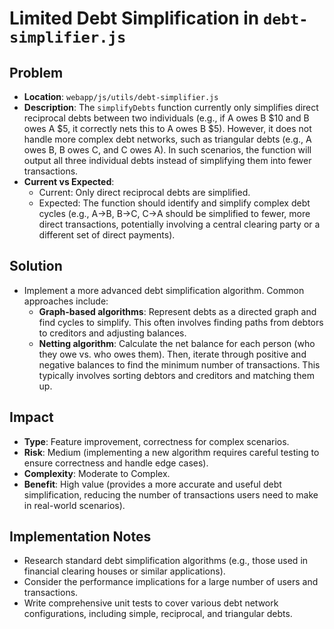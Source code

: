 # Limited Debt Simplification in `debt-simplifier.js`

## Problem
- **Location**: `webapp/js/utils/debt-simplifier.js`
- **Description**: The `simplifyDebts` function currently only simplifies direct reciprocal debts between two individuals (e.g., if A owes B $10 and B owes A $5, it correctly nets this to A owes B $5). However, it does not handle more complex debt networks, such as triangular debts (e.g., A owes B, B owes C, and C owes A). In such scenarios, the function will output all three individual debts instead of simplifying them into fewer transactions.
- **Current vs Expected**:
  - Current: Only direct reciprocal debts are simplified.
  - Expected: The function should identify and simplify complex debt cycles (e.g., A->B, B->C, C->A should be simplified to fewer, more direct transactions, potentially involving a central clearing party or a different set of direct payments).

## Solution
- Implement a more advanced debt simplification algorithm. Common approaches include:
    - **Graph-based algorithms**: Represent debts as a directed graph and find cycles to simplify. This often involves finding paths from debtors to creditors and adjusting balances.
    - **Netting algorithm**: Calculate the net balance for each person (who they owe vs. who owes them). Then, iterate through positive and negative balances to find the minimum number of transactions. This typically involves sorting debtors and creditors and matching them up.

## Impact
- **Type**: Feature improvement, correctness for complex scenarios.
- **Risk**: Medium (implementing a new algorithm requires careful testing to ensure correctness and handle edge cases).
- **Complexity**: Moderate to Complex.
- **Benefit**: High value (provides a more accurate and useful debt simplification, reducing the number of transactions users need to make in real-world scenarios).

## Implementation Notes
- Research standard debt simplification algorithms (e.g., those used in financial clearing houses or similar applications).
- Consider the performance implications for a large number of users and transactions.
- Write comprehensive unit tests to cover various debt network configurations, including simple, reciprocal, and triangular debts.
